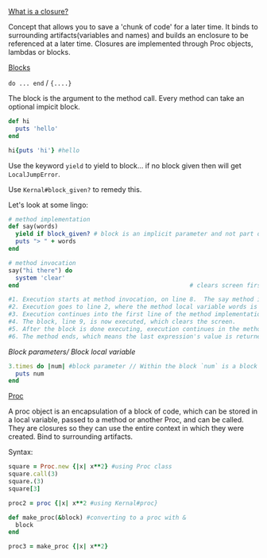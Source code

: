 <u>What is a closure?</u> 

Concept that allows you to save a 'chunk of code' for a later time. It binds to surrounding artifacts(variables and names) and builds an enclosure to be referenced at a later time. Closures are implemented through Proc objects, lambdas or blocks. 



<u>Blocks</u>

`do ... end` / `{....}` 

The block is the argument to the method call. Every method can take an optional impicit block. 

```ruby 
def hi 
  puts 'hello'
end 

hi{puts 'hi'} #hello 
```

Use the keyword `yield` to yield to block... if no block given then will get `LocalJumpError`. 

Use `Kernal#block_given?` to remedy this. 



Let's look at some lingo: 

```ruby 
# method implementation
def say(words)
  yield if block_given? # block is an implicit parameter and not part of meth. def. 
  puts "> " + words
end

# method invocation
say("hi there") do
  system 'clear'
end                                                # clears screen first, then outputs "> hi there"

#1. Execution starts at method invocation, on line 8.  The say method is invoked with two arguments:N a string and a block(the block is an impicit parameter and not part of the method definition)
#2. Execution goes to line 2, where the method local variable words is assigned the string "hi there". The block is passed in implicitly, without being assigned to a variable.
#3. Execution continues into the first line of the method implementation, line 3, which immediately yields to the block.
#4. The block, line 9, is now executed, which clears the screen.
#5. After the block is done executing, execution continues in the method implementation on line 4. Executing line 4 results in output being displayed.
#6. The method ends, which means the last expression's value is returned by this method. The last expression in the method invokes the puts method, so the return value for the method is nil.
```



*Block parameters/ Block local variable* 

```ruby 
3.times do |num| #block parameter // Within the block `num` is a block local variable scoped to the block
  puts num
end 
```





<u>Proc</u>

A proc object is an encapsulation of a block of code, which can be stored in a local variable, passed to a method or another Proc, and can be called.  They are closures so they can use the entire context in which they were created. Bind to surrounding artifacts.  

Syntax: 

```ruby 
square = Proc.new {|x| x**2} #using Proc class
square.call(3)
square.(3)
square[3]
```

```ruby 
proc2 = proc {|x| x**2 #using Kernal#proc}
```

```ruby 
def make_proc(&block) #converting to a proc with &
  block 
end 

proc3 = make_proc {|x| x**2}
```

